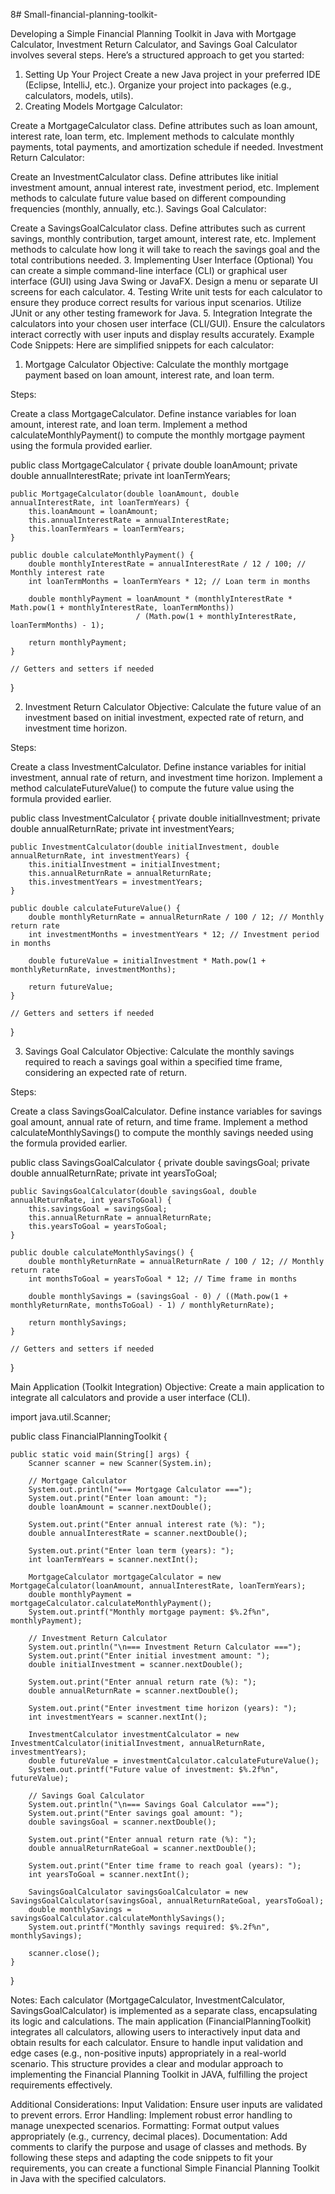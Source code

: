 8# Small-financial-planning-toolkit-

Developing a Simple Financial Planning Toolkit in Java with Mortgage Calculator, Investment Return Calculator, and Savings Goal Calculator involves several steps. Here’s a structured approach to get you started:

1. Setting Up Your Project
Create a new Java project in your preferred IDE (Eclipse, IntelliJ, etc.).
Organize your project into packages (e.g., calculators, models, utils).
2. Creating Models
Mortgage Calculator:

Create a MortgageCalculator class.
Define attributes such as loan amount, interest rate, loan term, etc.
Implement methods to calculate monthly payments, total payments, and amortization schedule if needed.
Investment Return Calculator:

Create an InvestmentCalculator class.
Define attributes like initial investment amount, annual interest rate, investment period, etc.
Implement methods to calculate future value based on different compounding frequencies (monthly, annually, etc.).
Savings Goal Calculator:

Create a SavingsGoalCalculator class.
Define attributes such as current savings, monthly contribution, target amount, interest rate, etc.
Implement methods to calculate how long it will take to reach the savings goal and the total contributions needed.
3. Implementing User Interface (Optional)
You can create a simple command-line interface (CLI) or graphical user interface (GUI) using Java Swing or JavaFX.
Design a menu or separate UI screens for each calculator.
4. Testing
Write unit tests for each calculator to ensure they produce correct results for various input scenarios.
Utilize JUnit or any other testing framework for Java.
5. Integration
Integrate the calculators into your chosen user interface (CLI/GUI).
Ensure the calculators interact correctly with user inputs and display results accurately.
Example Code Snippets:
Here are simplified snippets for each calculator:

1. Mortgage Calculator
Objective: Calculate the monthly mortgage payment based on loan amount, interest rate, and loan term.

Steps:

Create a class MortgageCalculator.
Define instance variables for loan amount, interest rate, and loan term.
Implement a method calculateMonthlyPayment() to compute the monthly mortgage payment using the formula provided earlier.

public class MortgageCalculator {
    private double loanAmount;
    private double annualInterestRate;
    private int loanTermYears;

    public MortgageCalculator(double loanAmount, double annualInterestRate, int loanTermYears) {
        this.loanAmount = loanAmount;
        this.annualInterestRate = annualInterestRate;
        this.loanTermYears = loanTermYears;
    }

    public double calculateMonthlyPayment() {
        double monthlyInterestRate = annualInterestRate / 12 / 100; // Monthly interest rate
        int loanTermMonths = loanTermYears * 12; // Loan term in months
        
        double monthlyPayment = loanAmount * (monthlyInterestRate * Math.pow(1 + monthlyInterestRate, loanTermMonths)) 
                                / (Math.pow(1 + monthlyInterestRate, loanTermMonths) - 1);
        
        return monthlyPayment;
    }

    // Getters and setters if needed
}



2. Investment Return Calculator
Objective: Calculate the future value of an investment based on initial investment, expected rate of return, and investment time horizon.

Steps:

Create a class InvestmentCalculator.
Define instance variables for initial investment, annual rate of return, and investment time horizon.
Implement a method calculateFutureValue() to compute the future value using the formula provided earlier.

public class InvestmentCalculator {
    private double initialInvestment;
    private double annualReturnRate;
    private int investmentYears;

    public InvestmentCalculator(double initialInvestment, double annualReturnRate, int investmentYears) {
        this.initialInvestment = initialInvestment;
        this.annualReturnRate = annualReturnRate;
        this.investmentYears = investmentYears;
    }

    public double calculateFutureValue() {
        double monthlyReturnRate = annualReturnRate / 100 / 12; // Monthly return rate
        int investmentMonths = investmentYears * 12; // Investment period in months
        
        double futureValue = initialInvestment * Math.pow(1 + monthlyReturnRate, investmentMonths);
        
        return futureValue;
    }

    // Getters and setters if needed
}


3. Savings Goal Calculator
Objective: Calculate the monthly savings required to reach a savings goal within a specified time frame, considering an expected rate of return.

Steps:

Create a class SavingsGoalCalculator.
Define instance variables for savings goal amount, annual rate of return, and time frame.
Implement a method calculateMonthlySavings() to compute the monthly savings needed using the formula provided earlier.

public class SavingsGoalCalculator {
    private double savingsGoal;
    private double annualReturnRate;
    private int yearsToGoal;

    public SavingsGoalCalculator(double savingsGoal, double annualReturnRate, int yearsToGoal) {
        this.savingsGoal = savingsGoal;
        this.annualReturnRate = annualReturnRate;
        this.yearsToGoal = yearsToGoal;
    }

    public double calculateMonthlySavings() {
        double monthlyReturnRate = annualReturnRate / 100 / 12; // Monthly return rate
        int monthsToGoal = yearsToGoal * 12; // Time frame in months
        
        double monthlySavings = (savingsGoal - 0) / ((Math.pow(1 + monthlyReturnRate, monthsToGoal) - 1) / monthlyReturnRate);
        
        return monthlySavings;
    }

    // Getters and setters if needed
}


Main Application (Toolkit Integration)
Objective: Create a main application to integrate all calculators and provide a user interface (CLI).

import java.util.Scanner;

public class FinancialPlanningToolkit {

    public static void main(String[] args) {
        Scanner scanner = new Scanner(System.in);

        // Mortgage Calculator
        System.out.println("=== Mortgage Calculator ===");
        System.out.print("Enter loan amount: ");
        double loanAmount = scanner.nextDouble();

        System.out.print("Enter annual interest rate (%): ");
        double annualInterestRate = scanner.nextDouble();

        System.out.print("Enter loan term (years): ");
        int loanTermYears = scanner.nextInt();

        MortgageCalculator mortgageCalculator = new MortgageCalculator(loanAmount, annualInterestRate, loanTermYears);
        double monthlyPayment = mortgageCalculator.calculateMonthlyPayment();
        System.out.printf("Monthly mortgage payment: $%.2f%n", monthlyPayment);

        // Investment Return Calculator
        System.out.println("\n=== Investment Return Calculator ===");
        System.out.print("Enter initial investment amount: ");
        double initialInvestment = scanner.nextDouble();

        System.out.print("Enter annual return rate (%): ");
        double annualReturnRate = scanner.nextDouble();

        System.out.print("Enter investment time horizon (years): ");
        int investmentYears = scanner.nextInt();

        InvestmentCalculator investmentCalculator = new InvestmentCalculator(initialInvestment, annualReturnRate, investmentYears);
        double futureValue = investmentCalculator.calculateFutureValue();
        System.out.printf("Future value of investment: $%.2f%n", futureValue);

        // Savings Goal Calculator
        System.out.println("\n=== Savings Goal Calculator ===");
        System.out.print("Enter savings goal amount: ");
        double savingsGoal = scanner.nextDouble();

        System.out.print("Enter annual return rate (%): ");
        double annualReturnRateGoal = scanner.nextDouble();

        System.out.print("Enter time frame to reach goal (years): ");
        int yearsToGoal = scanner.nextInt();

        SavingsGoalCalculator savingsGoalCalculator = new SavingsGoalCalculator(savingsGoal, annualReturnRateGoal, yearsToGoal);
        double monthlySavings = savingsGoalCalculator.calculateMonthlySavings();
        System.out.printf("Monthly savings required: $%.2f%n", monthlySavings);

        scanner.close();
    }
}

Notes:
Each calculator (MortgageCalculator, InvestmentCalculator, SavingsGoalCalculator) is implemented as a separate class, encapsulating its logic and calculations.
The main application (FinancialPlanningToolkit) integrates all calculators, allowing users to interactively input data and obtain results for each calculator.
Ensure to handle input validation and edge cases (e.g., non-positive inputs) appropriately in a real-world scenario.
This structure provides a clear and modular approach to implementing the Financial Planning Toolkit in JAVA, fulfilling the project requirements effectively.

Additional Considerations:
Input Validation: Ensure user inputs are validated to prevent errors.
Error Handling: Implement robust error handling to manage unexpected scenarios.
Formatting: Format output values appropriately (e.g., currency, decimal places).
Documentation: Add comments to clarify the purpose and usage of classes and methods.
By following these steps and adapting the code snippets to fit your requirements, you can create a functional Simple Financial Planning Toolkit in Java with the specified calculators.
